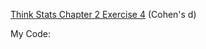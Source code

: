 [Think Stats Chapter 2 Exercise 4](http://greenteapress.com/thinkstats2/html/thinkstats2003.html#toc24) (Cohen's d)

My Code:
